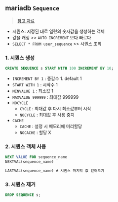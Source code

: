 ## mariadb `Sequence` 
> [참고 자료](https://mariadb.com/kb/ko/sequence-overview/)
- 시퀀스: 지정된 대로 일련의 숫자값을 생성하는 객체
- 값을 캐싱 >> `AUTO INCREMENT` 보다 빠르다
- `SELECT * FROM user_sequence` >> 시퀀스 조회

### 1. 시퀀스 생성
```SQL
CREATE SEQUENCE s START WITH 100 INCREMENT BY 10;
```
- `INCREMENT BY 1` : 증감수 1. default 1
- `START WITH 1` : 시작수 1
- `MINVALUE 1` : 최소값 1
- `MAXVALUE 999999` : 최대값 999999
- `NOCYCLE` 
  - `CYCLE` : 최대값 후 다시 최소값부터 시작
  - `NOCYCLE` : 최대값 후 사용 중지
- `CACHE` 
  - `CACHE` : 설정 시 메모리에 미리할당
  - `NOCACHE` : 할당 X


### 2. 시퀀스 객체 사용
```SQL
NEXT VALUE FOR sequence_name
NEXTVAL(sequence_name)

LASTVAL(sequence_name) # 시퀀스 마지막 값 얻어오기
```

### 3. 시퀀스 제거
```sql
DROP SEQUENCE s;
```
